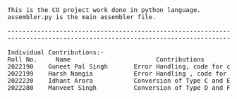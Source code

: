 <pre>
This is the CO project work done in python language.
assembler.py is the main assembler file.

---------------------------------------------------------------------------------------------------------------
---------------------------------------------------------------------------------------------------------------

Individual Contributions:-
Roll No.     Name                       Contributions
2022190    Guneet Pal Singh       Error Handling, code for conversion of Type- B to Binary
2022199    Harsh Nangia           Error Handling , code for conversion of Type- A to Binary
2022220    Idhant Arora           Conversion of Type C and E to Binary
2022280    Manveet Singh          Conversion of Type D and F to Binary
<pre/>
